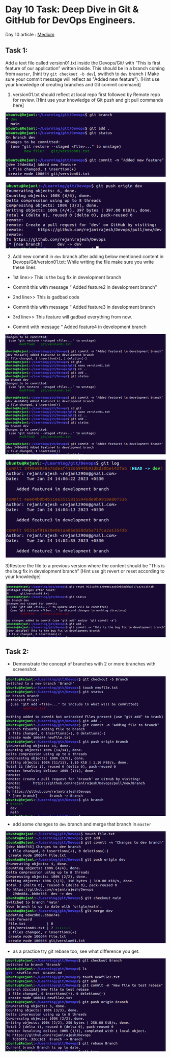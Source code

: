 # Day 10 Task: Deep Dive in Git & GitHub for DevOps Engineers.

Day 10 article : [Medium](https://medium.com/@rejani2906/day-10-advance-git-github-for-devops-engineers-878492b583c3)


## Task 1:
 Add a text file called version01.txt inside the Devops/Git/ with “This is first feature of our application” written inside. This should be in a branch coming from `master`,  [hint try `git checkout -b dev`], swithch to `dev` branch ( Make sure your commit message will reflect as "Added new feature").
 [Hint use your knowledge of creating branches and Git commit command]

 1) version01.txt should reflect at local repo first followed by Remote repo for review.
 [Hint use your knowledge of Git push and git pull commands here] 

![add-commit](/2023/day10/Screenshots/1-1-add-commit.png)

![push](/2023/day10/Screenshots/1-1-push.png)

 2) Add new commit in `dev` branch after adding below mentioned content in Devops/Git/version01.txt:
 While writing the file make sure you write these lines
 
 - 1st line>>  This is the bug fix in development branch
 - Commit this with message “ Added feature2 in development branch”
 
 - 2nd line>> This is gadbad code
 - Commit this with message “ Added feature3 in development branch
 
 - 3rd line>> This feature will gadbad everything from now.
 - Commit with message “ Added feature4 in development branch

![commit](/2023/day10/Screenshots/1-2-git-commit.png)

![logs](/2023/day10/Screenshots/1-2-git-log.png)

 3)Restore the file to a previous version where the content should be “This is the bug fix in development branch”
 [Hint use git revert or reset according to your knowledge]

![reset](/2023/day10/Screenshots/1-3-reset.png)

## Task 2:

 - Demonstrate the concept of branches with 2 or more branches with screenshot.

 ![new-branch](/2023/day10/Screenshots/2-1-new-branch.png)

 - add some changes to `dev` branch and merge that branch in `master`

 ![merge](/2023/day10/Screenshots/2-2-merge.png)

 - as a practice try git rebase too, see what difference you get.

 ![rebase](/2023/day10/Screenshots/2-3-rebase.png)